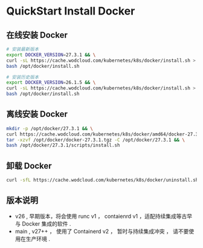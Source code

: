 # QuickStart Install Docker

## 在线安装 Docker

```bash
# 安装最新版本
export DOCKER_VERSION=27.3.1 && \
curl -sL https://cache.wodcloud.com/kubernetes/k8s/docker/install.sh > /opt/docker/install.sh && \
bash /opt/docker/install.sh

# 安装历史版本
export DOCKER_VERSION=26.1.5 && \
curl -sL https://cache.wodcloud.com/kubernetes/k8s/docker/install.sh > /opt/docker/install.sh && \
bash /opt/docker/install.sh
```

## 离线安装 Docker

```bash
mkdir -p /opt/docker/27.3.1 && \
curl https://cache.wodcloud.com/kubernetes/k8s/docker/amd64/docker-27.3.1.tgz > /opt/docker/docker-27.3.1.tgz && \
tar -xzvf /opt/docker/docker-27.3.1.tgz -C /opt/docker/27.3.1 && \
bash /opt/docker/27.3.1/scripts/install.sh
```

## 卸载 Docker

```bash
curl -sfL https://cache.wodcloud.com/kubernetes/k8s/docker/uninstall.sh | sh -
```

## 版本说明

- v26 , 早期版本，将会使用 runc v1 ， contaienrd v1 ，适配持续集成等古早与 Docker 集成的软件 .
- main , v27++ ， 使用了 Containerd v2 ， 暂时与持续集成冲突 ， 请不要使用在生产环境 .
